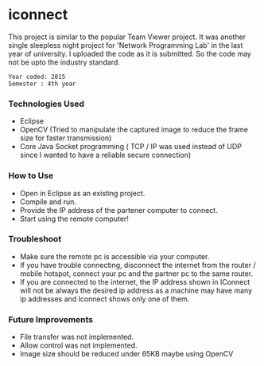 # iconnect
This project is similar to the popular Team Viewer project. It was another single sleepless night project for 'Network Programming Lab' in the last year of university. 
I uploaded the code as it is submitted. So the code may not be upto the industry standard.

````
Year coded: 2015
Semester : 4th year
`````

### Technologies Used
- Eclipse
- OpenCV (Tried to manipulate the captured image to reduce the frame size for faster transmission)
- Core Java Socket programming ( TCP / IP was used instead of UDP since I wanted to have a reliable secure connection)


### How to Use
- Open in Eclipse as an existing project.
- Compile and run.
- Provide the IP address of the partener computer to connect.
- Start using the remote computer!


### Troubleshoot

- Make sure the remote pc is accessible via your computer.
- If you have trouble connecting, disconnect the internet from the router / mobile hotspot, 
connect your pc and the partner pc to the same router.
- If you are connected to the internet, the IP address shown in IConnect will not be always the desired ip address as a 
machine may have many ip addresses and Iconnect shows only one of them.


### Future Improvements

- File transfer was not implemented.
- Allow control was not implemented.
- Image size should be reduced under 65KB maybe using OpenCV

